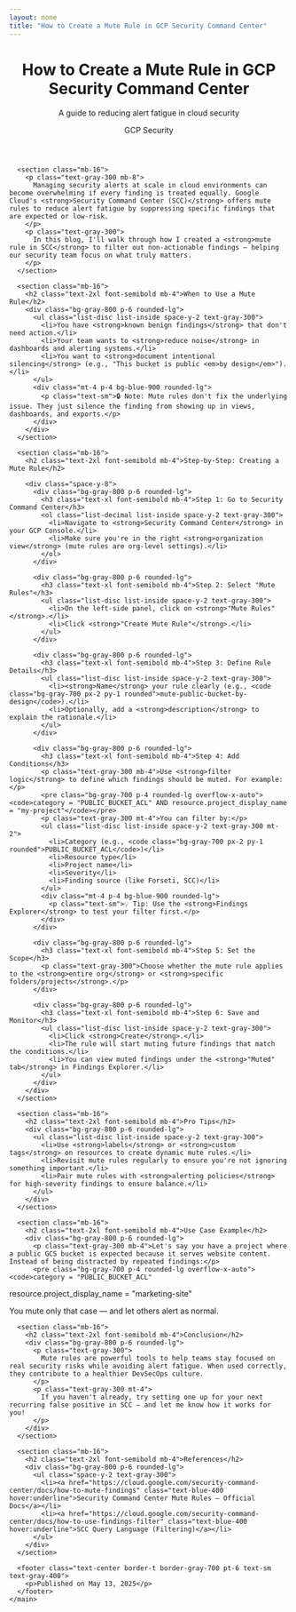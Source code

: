 ```yaml
---
layout: none
title: "How to Create a Mute Rule in GCP Security Command Center"
---
```


<html lang="en">
  <head>
    <meta charset="UTF-8" />
    <meta name="viewport" content="width=device-width, initial-scale=1.0" />
    <title>How to Create a Mute Rule in GCP Security Command Center</title>
    <script src="https://cdn.tailwindcss.com"></script>
    <link rel="stylesheet" href="https://cdnjs.cloudflare.com/ajax/libs/font-awesome/6.0.0/css/all.min.css" />
  </head>
  <body class="bg-gray-900 text-white font-sans">
    <main class="max-w-4xl mx-auto px-4 py-12">
      <header class="text-center mb-16">
        <div class="flex items-center justify-center gap-4 mb-4">
          <a href="javascript:history.back()" class="text-gray-300 hover:text-white transition-colors">
            <i class="fas fa-arrow-left text-2xl"></i>
          </a>
          <h1 class="text-4xl md:text-5xl font-bold m-0">
            How to Create a Mute Rule in GCP Security Command Center
          </h1>
        </div>
        <p class="text-lg md:text-xl text-gray-300">
          A guide to reducing alert fatigue in cloud security
        </p>
        <div class="mt-6">
          <span class="inline-block px-4 py-2 bg-blue-600 rounded-lg text-sm">GCP</span>
          <span class="inline-block px-4 py-2 bg-blue-600 rounded-lg text-sm ml-2">Security</span>
        </div>
      </header>

      <section class="mb-16">
        <p class="text-gray-300 mb-8">
          Managing security alerts at scale in cloud environments can become overwhelming if every finding is treated equally. Google Cloud's <strong>Security Command Center (SCC)</strong> offers mute rules to reduce alert fatigue by suppressing specific findings that are expected or low-risk.
        </p>
        <p class="text-gray-300">
          In this blog, I'll walk through how I created a <strong>mute rule in SCC</strong> to filter out non-actionable findings — helping our security team focus on what truly matters.
        </p>
      </section>

      <section class="mb-16">
        <h2 class="text-2xl font-semibold mb-4">When to Use a Mute Rule</h2>
        <div class="bg-gray-800 p-6 rounded-lg">
          <ul class="list-disc list-inside space-y-2 text-gray-300">
            <li>You have <strong>known benign findings</strong> that don't need action.</li>
            <li>Your team wants to <strong>reduce noise</strong> in dashboards and alerting systems.</li>
            <li>You want to <strong>document intentional silencing</strong> (e.g., "This bucket is public <em>by design</em>").</li>
          </ul>
          <div class="mt-4 p-4 bg-blue-900 rounded-lg">
            <p class="text-sm">🔒 Note: Mute rules don't fix the underlying issue. They just silence the finding from showing up in views, dashboards, and exports.</p>
          </div>
        </div>
      </section>

      <section class="mb-16">
        <h2 class="text-2xl font-semibold mb-4">Step-by-Step: Creating a Mute Rule</h2>
        
        <div class="space-y-8">
          <div class="bg-gray-800 p-6 rounded-lg">
            <h3 class="text-xl font-semibold mb-4">Step 1: Go to Security Command Center</h3>
            <ol class="list-decimal list-inside space-y-2 text-gray-300">
              <li>Navigate to <strong>Security Command Center</strong> in your GCP Console.</li>
              <li>Make sure you're in the right <strong>organization view</strong> (mute rules are org-level settings).</li>
            </ol>
          </div>

          <div class="bg-gray-800 p-6 rounded-lg">
            <h3 class="text-xl font-semibold mb-4">Step 2: Select "Mute Rules"</h3>
            <ul class="list-disc list-inside space-y-2 text-gray-300">
              <li>On the left-side panel, click on <strong>"Mute Rules"</strong>.</li>
              <li>Click <strong>"Create Mute Rule"</strong>.</li>
            </ul>
          </div>

          <div class="bg-gray-800 p-6 rounded-lg">
            <h3 class="text-xl font-semibold mb-4">Step 3: Define Rule Details</h3>
            <ul class="list-disc list-inside space-y-2 text-gray-300">
              <li><strong>Name</strong> your rule clearly (e.g., <code class="bg-gray-700 px-2 py-1 rounded">mute-public-bucket-by-design</code>).</li>
              <li>Optionally, add a <strong>description</strong> to explain the rationale.</li>
            </ul>
          </div>

          <div class="bg-gray-800 p-6 rounded-lg">
            <h3 class="text-xl font-semibold mb-4">Step 4: Add Conditions</h3>
            <p class="text-gray-300 mb-4">Use <strong>filter logic</strong> to define which findings should be muted. For example:</p>
            <pre class="bg-gray-700 p-4 rounded-lg overflow-x-auto"><code>category = "PUBLIC_BUCKET_ACL" AND resource.project_display_name = "my-project"</code></pre>
            <p class="text-gray-300 mt-4">You can filter by:</p>
            <ul class="list-disc list-inside space-y-2 text-gray-300 mt-2">
              <li>Category (e.g., <code class="bg-gray-700 px-2 py-1 rounded">PUBLIC_BUCKET_ACL</code>)</li>
              <li>Resource type</li>
              <li>Project name</li>
              <li>Severity</li>
              <li>Finding source (like Forseti, SCC)</li>
            </ul>
            <div class="mt-4 p-4 bg-blue-900 rounded-lg">
              <p class="text-sm">💡 Tip: Use the <strong>Findings Explorer</strong> to test your filter first.</p>
            </div>
          </div>

          <div class="bg-gray-800 p-6 rounded-lg">
            <h3 class="text-xl font-semibold mb-4">Step 5: Set the Scope</h3>
            <p class="text-gray-300">Choose whether the mute rule applies to the <strong>entire org</strong> or <strong>specific folders/projects</strong>.</p>
          </div>

          <div class="bg-gray-800 p-6 rounded-lg">
            <h3 class="text-xl font-semibold mb-4">Step 6: Save and Monitor</h3>
            <ul class="list-disc list-inside space-y-2 text-gray-300">
              <li>Click <strong>Create</strong>.</li>
              <li>The rule will start muting future findings that match the conditions.</li>
              <li>You can view muted findings under the <strong>"Muted" tab</strong> in Findings Explorer.</li>
            </ul>
          </div>
        </div>
      </section>

      <section class="mb-16">
        <h2 class="text-2xl font-semibold mb-4">Pro Tips</h2>
        <div class="bg-gray-800 p-6 rounded-lg">
          <ul class="list-disc list-inside space-y-2 text-gray-300">
            <li>Use <strong>labels</strong> or <strong>custom tags</strong> on resources to create dynamic mute rules.</li>
            <li>Revisit mute rules regularly to ensure you're not ignoring something important.</li>
            <li>Pair mute rules with <strong>alerting policies</strong> for high-severity findings to ensure balance.</li>
          </ul>
        </div>
      </section>

      <section class="mb-16">
        <h2 class="text-2xl font-semibold mb-4">Use Case Example</h2>
        <div class="bg-gray-800 p-6 rounded-lg">
          <p class="text-gray-300 mb-4">Let's say you have a project where a public GCS bucket is expected because it serves website content. Instead of being distracted by repeated findings:</p>
          <pre class="bg-gray-700 p-4 rounded-lg overflow-x-auto"><code>category = "PUBLIC_BUCKET_ACL"
resource.project_display_name = "marketing-site"</code></pre>
          <p class="text-gray-300 mt-4">You mute only that case — and let others alert as normal.</p>
        </div>
      </section>

      <section class="mb-16">
        <h2 class="text-2xl font-semibold mb-4">Conclusion</h2>
        <div class="bg-gray-800 p-6 rounded-lg">
          <p class="text-gray-300">
            Mute rules are powerful tools to help teams stay focused on real security risks while avoiding alert fatigue. When used correctly, they contribute to a healthier DevSecOps culture.
          </p>
          <p class="text-gray-300 mt-4">
            If you haven't already, try setting one up for your next recurring false positive in SCC — and let me know how it works for you!
          </p>
        </div>
      </section>

      <section class="mb-16">
        <h2 class="text-2xl font-semibold mb-4">References</h2>
        <div class="bg-gray-800 p-6 rounded-lg">
          <ul class="space-y-2 text-gray-300">
            <li><a href="https://cloud.google.com/security-command-center/docs/how-to-mute-findings" class="text-blue-400 hover:underline">Security Command Center Mute Rules – Official Docs</a></li>
            <li><a href="https://cloud.google.com/security-command-center/docs/how-to-use-findings-filter" class="text-blue-400 hover:underline">SCC Query Language (Filtering)</a></li>
          </ul>
        </div>
      </section>

      <footer class="text-center border-t border-gray-700 pt-6 text-sm text-gray-400">
        <p>Published on May 13, 2025</p>
      </footer>
    </main>
  </body>
</html>
